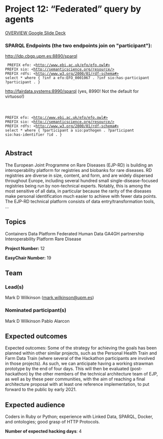 # Project 12: “Federated” query by agents

[OVERVIEW Google Slide Deck](https://docs.google.com/presentation/d/1SKxtUceSBcfwzozCJn0HN4jqHLtO1c8_TaF5ZqrtzCY/edit?usp=sharing)

### SPARQL Endpoints (the two endpoints join on "participant"):

http://ldp.cbgp.upm.es:8890/sparql

<code><pre>
     PREFIX efo: \<http://www.ebi.ac.uk/efo/efo.owl#>
     PREFIX sio: \<http://semanticscience.org/resource/>
     PREFIX rdfs: \<http://www.w3.org/2000/01/rdf-schema#>
     select *
     where {
      ?inf a efo:EFO_0001067 .
      ?inf sio:has-participant ?participant .
     }
</pre></code>

http://fairdata.systems:8990/sparql  (yes, 8990!  Not the default for virtuoso!)

<code><pre>

PREFIX efo: \<http://www.ebi.ac.uk/efo/efo.owl#>
PREFIX sio: \<http://semanticscience.org/resource/>
PREFIX rdfs: \<http://www.w3.org/2000/01/rdf-schema#>
select *
where {
       ?participant a sio:pathogen .
       ?participant sio:has-identifier ?id .
}
</pre></code>

## Abstract

The European Joint Programme on Rare Diseases (EJP-RD) is building an interoperability platform for registries and biobanks for rare diseases. RD registries are diverse in size, content, and form, and are widely dispersed throughout Europe, including several hundred small single-disease-focused registries being run by non-technical experts. Notably, this is among the most sensitive of all data, in particular because the rarity of the diseases make personal identification much easier to achieve with fewer data points. The EJP-RD technical platform consists of data entry/transformation tools, ...

## Topics

Containers
 Data Platform
 Federated Human Data
 GA4GH partnership
 Interoperability Platform
 Rare Disease

**Project Number:** 12



**EasyChair Number:** 19

## Team

### Lead(s)

Mark D Wilkinson (mark.wilkinson@upm.es)

### Nominated participant(s)

Mark D Wilkinson
 Pablo Alarcon

## Expected outcomes

Expected outcomes: Some of the strategy for achieving the goals has been planned within other similar projects, such as the Personal Health Train and Farm Data Train (where several of the Hackathon participants are involved in those projects). As such, we can anticipate having a working strawman prototype by the end of four days. This will then be evaluated (post-hackathon) by the other members of the technical architecture team of EJP, as well as by these peer communities, with the aim of reaching a final architecture proposal with at least one reference implementation, to put forward to the public by early 2021.

## Expected audience

Coders in Ruby or Python; experience with Linked Data, SPARQL, Docker, and ontologies; good grasp of HTTP Protocols.

**Number of expected hacking days**: 4

